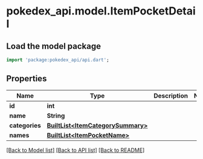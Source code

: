 # pokedex_api.model.ItemPocketDetail

## Load the model package
```dart
import 'package:pokedex_api/api.dart';
```

## Properties
Name | Type | Description | Notes
------------ | ------------- | ------------- | -------------
**id** | **int** |  | 
**name** | **String** |  | 
**categories** | [**BuiltList&lt;ItemCategorySummary&gt;**](ItemCategorySummary.md) |  | 
**names** | [**BuiltList&lt;ItemPocketName&gt;**](ItemPocketName.md) |  | 

[[Back to Model list]](../README.md#documentation-for-models) [[Back to API list]](../README.md#documentation-for-api-endpoints) [[Back to README]](../README.md)



